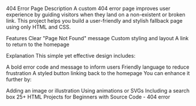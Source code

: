 404 Error Page
Description
A custom 404 error page improves user experience by guiding visitors when they land on a non-existent or broken link. This project helps you build a user-friendly and stylish fallback page using only HTML and CSS.

Features
Clear "Page Not Found" message
Custom styling and layout
A link to return to the homepage


Explanation
This simple yet effective design includes:

A bold error code and message to inform users
Friendly language to reduce frustration
A styled button linking back to the homepage
You can enhance it further by:

Adding an image or illustration
Using animations or SVGs
Including a search box
25+ HTML Projects for Beginners with Source Code - 404 error
